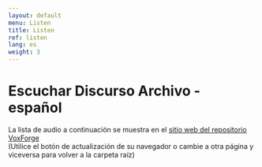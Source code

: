 ```yaml
---
layout: default
menu: Listen
title: Listen
ref: listen
lang: es
weight: 3
---
```


Escuchar Discurso Archivo - español
===================================

La lista de audio a continuación se muestra en el [sitio web del repositorio VoxForge](http://www.repository.voxforge1.org/downloads/es/Trunk/Audio/Original/) <br>
(Utilice el botón de actualización de su navegador o cambie a otra página y viceversa para volver a la carpeta raíz) <br>



